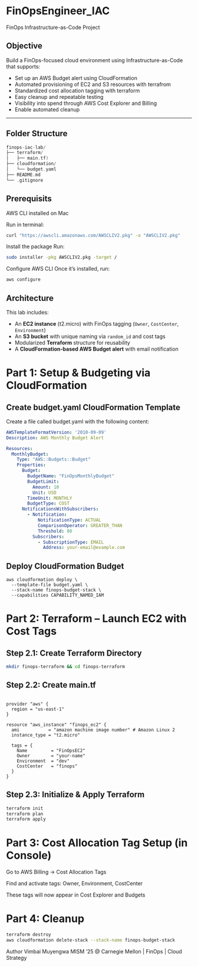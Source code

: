 # FinOpsEngineer_IAC
FinOps Infrastructure-as-Code Project 

## Objective

Build a FinOps-focused cloud environment using Infrastructure-as-Code that supports:

- Set up an AWS Budget alert using CloudFormation  
- Automated provisioning of EC2 and S3 resources with terrafrom
- Standardized cost allocation tagging with terraform
- Easy cleanup and repeatable testing
- Visibility into spend through AWS Cost Explorer and Billing
- Enable automated cleanup

---

## Folder Structure

```cpp
finops-iac-lab/
├── terraform/
│   ├── main.tf)
├── cloudformation/
│   └── budget.yaml
├── README.md
└── .gitignore
```


## Prerequisits 
AWS CLI installed on Mac 

Run in terminal:

```bash
curl "https://awscli.amazonaws.com/AWSCLIV2.pkg" -o "AWSCLIV2.pkg"
```

Install the package
Run:

```bash
sudo installer -pkg AWSCLIV2.pkg -target /
```

Configure AWS CLI
Once it’s installed, run:

```bash
aws configure
```

## Architecture

This lab includes:

- An **EC2 instance** (t2.micro) with FinOps tagging (`Owner`, `CostCenter`, `Environment`)
- An **S3 bucket** with unique naming via `random_id` and cost tags
- Modularized **Terraform** structure for reusability
- A **CloudFormation-based AWS Budget alert** with email notification

# Part 1: Setup & Budgeting via CloudFormation
## Create budget.yaml CloudFormation Template
Create a file called budget.yaml with the following content:

```yaml
AWSTemplateFormatVersion: '2010-09-09'
Description: AWS Monthly Budget Alert

Resources:
  MonthlyBudget:
    Type: "AWS::Budgets::Budget"
    Properties:
      Budget:
        BudgetName: "FinOpsMonthlyBudget"
        BudgetLimit:
          Amount: 10
          Unit: USD
        TimeUnit: MONTHLY
        BudgetType: COST
      NotificationsWithSubscribers:
        - Notification:
            NotificationType: ACTUAL
            ComparisonOperator: GREATER_THAN
            Threshold: 80
          Subscribers:
            - SubscriptionType: EMAIL
              Address: your-email@example.com

```

## Deploy CloudFormation Budget

```
aws cloudformation deploy \
  --template-file budget.yaml \
  --stack-name finops-budget-stack \
  --capabilities CAPABILITY_NAMED_IAM
```

# Part 2: Terraform – Launch EC2 with Cost Tags
## Step 2.1: Create Terraform Directory

```bash
mkdir finops-terraform && cd finops-terraform
```

## Step 2.2: Create main.tf
```hcl

provider "aws" {
  region = "us-east-1"
}

resource "aws_instance" "finops_ec2" {
  ami           = "amazon machine image number" # Amazon Linux 2
  instance_type = "t2.micro"

  tags = {
    Name         = "FinOpsEC2"
    Owner        = "your-name"
    Environment  = "dev"
    CostCenter   = "finops"
  }
}
```

## Step 2.3: Initialize & Apply Terraform
```bash
terraform init
terraform plan
terraform apply
```

# Part 3: Cost Allocation Tag Setup (in Console)
Go to AWS Billing → Cost Allocation Tags

Find and activate tags: Owner, Environment, CostCenter

These tags will now appear in Cost Explorer and Budgets

# Part 4: Cleanup
```bash
terraform destroy
aws cloudformation delete-stack --stack-name finops-budget-stack
```


Author
Vimbai Muyengwa
MISM ’25 @ Carnegie Mellon | FinOps | Cloud Strategy


